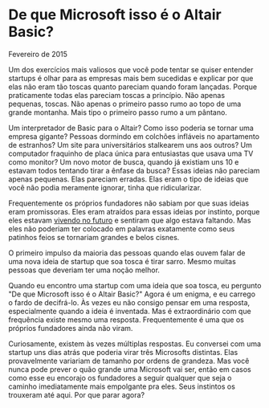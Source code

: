 ---
---
# De que Microsoft isso é o Altair Basic?

Fevereiro de 2015

Um dos exercícios mais valiosos que você pode tentar se quiser entender startups é olhar para as empresas mais bem sucedidas e explicar por que elas não eram tão toscas quanto pareciam quando foram lançadas. Porque praticamente todas elas pareciam toscas a princípio. Não apenas pequenas, toscas. Não apenas o primeiro passo rumo ao topo de uma grande montanha. Mais tipo o primeiro passo rumo a um pântano.

Um interpretador de Basic para o Altair? Como isso poderia se tornar uma empresa gigante? Pessoas dormindo em colchões infláveis no apartamento de estranhos? Um site para universitários stalkearem uns aos outros? Um computador fraquinho de placa única para entusiastas que usava uma TV como monitor? Um novo motor de busca, quando já existiam uns 10 e estavam todos tentando tirar a ênfase da busca? Essas ideias não pareciam apenas pequenas. Elas pareciam erradas. Elas eram o tipo de ideias que você não podia meramente ignorar,  tinha que ridicularizar.

Frequentemente os próprios fundadores não sabiam por que suas ideias eram promissoras. Eles eram atraídos para essas ideias por instinto, porque eles estavam [vivendo no futuro](http://www.paulgraham.com/startupideas.html) e sentiram que algo estava faltando. Mas eles não poderiam ter colocado em palavras exatamente como seus patinhos feios se tornariam grandes e belos cisnes.

O primeiro impulso da maioria das pessoas quando elas ouvem falar de uma nova ideia de startup que soa tosca é tirar sarro. Mesmo muitas pessoas que deveriam ter uma noção melhor.

Quando eu encontro uma startup com uma ideia que soa tosca, eu pergunto "De que Microsoft isso é o Altair Basic?" Agora é um enigma, e eu carrego o fardo de decifrá-lo. Às vezes eu não consigo pensar em uma resposta, especialmente quando a ideia é inventada. Mas é extraordinário com que frequência existe mesmo uma resposta. Frequentemente é uma que os próprios fundadores ainda não viram.

Curiosamente, existem às vezes múltiplas respostas. Eu conversei com uma startup uns dias atrás que poderia virar três Microsofts distintas. Elas provavelmente variariam de tamanho por ordens de grandeza. Mas você nunca pode prever o quão grande uma Microsoft vai ser, então em casos como esse eu encorajo os fundadores a seguir qualquer que seja o caminho imediatamente mais empolgante pra eles. Seus instintos os trouxeram até aqui. Por que parar agora?